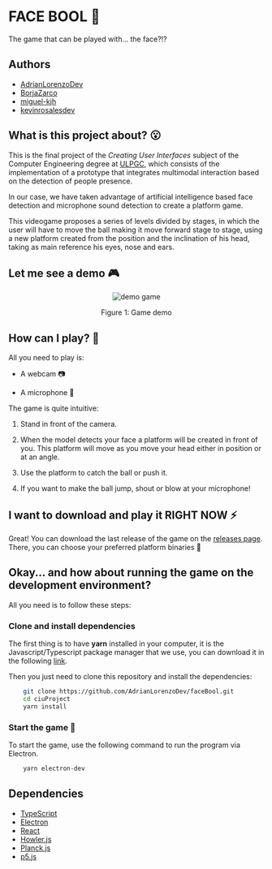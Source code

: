 # FACE BOOL 🏀
The game that can be played with... the face?!?

## Authors

- [AdrianLorenzoDev](https://github.com/AdrianLorenzoDev)
- [BorjaZarco](https://github.com/BorjaZarco)
- [miguel-kjh](https://github.com/miguel-kjh)
- [kevinrosalesdev](https://github.com/kevinrosalesdev)

## What is this project about? 😮

This is the final project of the _Creating User Interfaces_ subject of the Computer Engineering degree at [ULPGC](https://www.ulpgc.es/), which consists of the implementation of a prototype that integrates multimodal interaction based on the detection of people presence.

In our case, we have taken advantage of artificial intelligence based face detection and microphone sound detection to create a platform game.

This videogame proposes a series of levels divided by stages, in which the user will have to move the ball making it move forward stage to stage, using a new platform created from the position and the inclination of his head, taking as main reference his eyes, nose and ears.

## Let me see a demo 🎮

<p align="center">
  <img src="media/demo.gif" alt="demo game">
</p>
<p align="center">
  Figure 1: Game demo
</p>

## How can I play? 👀

All you need to play is:

* A webcam 📷

* A microphone 🎤

The game is quite intuitive:

1. Stand in front of the camera.

2. When the model detects your face a platform will be created in front of you. This platform will move as you move your head either in position or at an angle.

3. Use the platform to catch the ball or push it.

4. If you want to make the ball jump, shout or blow at your microphone!

## I want to download and play it RIGHT NOW ⚡️

Great! You can download the last release of the game on the [releases page](https://github.com/AdrianLorenzoDev/faceBool/releases). There, you can choose your preferred platform binaries 🙂

## Okay... and how about running the game on the development environment? 

All you need is to follow these steps:

### Clone and install dependencies

The first thing is to have **yarn** installed in your computer, it is the Javascript/Typescript package manager that we use, you can download it in the following [link](https://classic.yarnpkg.com/en/docs/install/#debian-stable).

Then you just need to clone this repository and install the dependencies:

```bash
    git clone https://github.com/AdrianLorenzoDev/faceBool.git
    cd ciuProject
    yarn install
```

### Start the game 🚀

To start the game, use the following command to run the program via Electron.

```bash
    yarn electron-dev
```

## Dependencies

- [TypeScript](https://www.typescriptlang.org/)
- [Electron](https://www.electronjs.org/)
- [React](https://es.reactjs.org/)
- [Howler.js](https://howlerjs.com/)
- [Planck.js](https://piqnt.com/planck.js/)
- [p5.js](https://p5js.org/es/)
